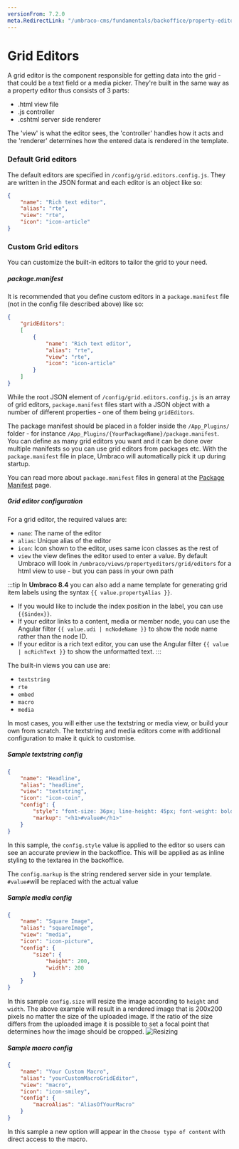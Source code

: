 ```yaml
---
versionFrom: 7.2.0
meta.RedirectLink: "/umbraco-cms/fundamentals/backoffice/property-editors/built-in-umbraco-property-editors/grid-layout/grid-editors"
---
```


# Grid Editors

A grid editor is the component responsible for getting data into the grid - that could be a text field or a media picker. They're built in the same way as a property editor thus consists of 3 parts:

- .html view file
- .js controller
- .cshtml server side renderer

The 'view' is what the editor sees, the 'controller' handles how it acts and the 'renderer' determines how the entered data is rendered in the template.

### Default Grid editors

The default editors are specified in `/config/grid.editors.config.js`. They are written in the JSON format and each editor is an object like so:

```json
{
    "name": "Rich text editor",
    "alias": "rte",
    "view": "rte",
    "icon": "icon-article"
}
```

### Custom Grid editors

You can customize the built-in editors to tailor the grid to your need.

##### package.manifest

It is recommended that you define custom editors in a `package.manifest` file (not in the config file described above) like so:

```json
{
    "gridEditors":
    [
        {
            "name": "Rich text editor",
            "alias": "rte",
            "view": "rte",
            "icon": "icon-article"
        }
    ]
}
```

While the root JSON element of `/config/grid.editors.config.js` is an array of grid editors, `package.manifest` files start with a JSON object with a number of different properties - one of them being `gridEditors`.

The package manifest should be placed in a folder inside the `/App_Plugins/` folder - for instance `/App_Plugins/{YourPackageName}/package.manifest`. You can define as many grid editors you want and it can be done over multiple manifests so you can use grid editors from packages etc. With the `package.manifest` file in place, Umbraco will automatically pick it up during startup.

You can read more about `package.manifest` files in general at the [Package Manifest](../../../../../Extending/Property-Editors/Package-Manifest/index.md) page.

##### Grid editor configuration

For a grid editor, the required values are:

- `name`: The name of the editor
- `alias`: Unique alias of the editor
- `icon`: Icon shown to the editor, uses same icon classes as the rest of
- `view` the view defines the editor used to enter a value. By default Umbraco will look in `/umbraco/views/propertyeditors/grid/editors` for a html view to use - but you can pass in your own path

:::tip
In **Umbraco 8.4** you can also add a name template for generating grid item labels using the syntax `{{ value.propertyAlias }}`.

- If you would like to include the index position in the label, you can use `{{$index}}`.
- If your editor links to a content, media or member node, you can use the Angular filter `{{ value.udi | ncNodeName }}` to show the node name rather than the node ID.
- If your editor is a rich text editor, you can use the Angular filter `{{ value | ncRichText }}` to show the unformatted text.
:::


The built-in views you can use are:

- `textstring`
- `rte`
- `embed`
- `macro`
- `media`

In most cases, you will either use the textstring or media view, or build your own from scratch. The textstring and media editors come with additional configuration to make it quick to customise.

##### Sample textstring config

```json
{
    "name": "Headline",
    "alias": "headline",
    "view": "textstring",
    "icon": "icon-coin",
    "config": {
        "style": "font-size: 36px; line-height: 45px; font-weight: bold",
        "markup": "<h1>#value#</h1>"
    }
}
```

In this sample, the `config.style` value is applied to the editor so users can see an accurate preview in the backoffice. This will be applied as as inline styling to the textarea in the backoffice.

The `config.markup` is the string rendered server side in your template. `#value#`will be replaced with the actual value

##### Sample media config

```json
{
    "name": "Square Image",
    "alias": "squareImage",
    "view": "media",
    "icon": "icon-picture",
    "config": {
        "size": {
            "height": 200,
            "width": 200
        }
    }
}
```

In this sample `config.size` will resize the image according to `height` and `width`. The above example will result in a rendered image that is 200x200 pixels no matter the size of the uploaded image. If the ratio of the size differs from the uploaded image it is possible to set a focal point that determines how the image should be cropped.
![Resizing](images/grid-resizing.png)

##### Sample macro config

```json
{
    "name": "Your Custom Macro",
    "alias": "yourCustomMacroGridEditor",
    "view": "macro",
    "icon": "icon-smiley",
    "config": {
        "macroAlias": "AliasOfYourMacro"
    }
}
```

In this sample a new option will appear in the `Choose type of content` with direct access to the macro.
